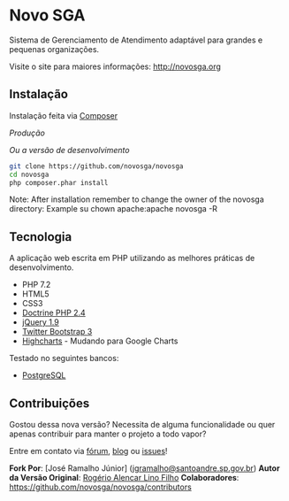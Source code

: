 # Novo SGA
Sistema de Gerenciamento de Atendimento adaptável para grandes e pequenas organizações.

Visite o site para maiores informações: http://novosga.org

## Instalação

Instalação feita via [Composer](http://getcomposer.org/)

*Produção*


*Ou a versão de desenvolvimento*

```sh
git clone https://github.com/novosga/novosga
cd novosga
php composer.phar install
```
Note: After installation remember to change the owner of the novosga directory: Example su chown apache:apache novosga -R

## Tecnologia

A aplicação web escrita em PHP utilizando as melhores práticas de desenvolvimento.

- PHP 7.2
- HTML5
- CSS3
- [Doctrine PHP 2.4](http://www.doctrine-project.org/projects/orm.html)
- [jQuery 1.9](http://jquery.com/)
- [Twitter Bootstrap 3](http://getbootstrap.com/)
- [Highcharts](http://www.highcharts.com/) - Mudando para Google Charts

Testado no seguintes bancos:
- [PostgreSQL](http://www.postgresql.org/)

## Contribuições

Gostou dessa nova versão? Necessita de alguma funcionalidade ou quer apenas contribuir para manter o projeto a todo vapor?

Entre em contato via [fórum](http://novosga.org/forum/), [blog](http://novosga.org/blog/) ou [issues](https://github.com/novosga/novosga/issues/)!

**Fork Por**: [José Ramalho Júnior] (jgramalho@santoandre.sp.gov.br) 
**Autor da Versão Original**: [Rogério Alencar Lino Filho](http://rogeriolino.com/)
**Colaboradores**: https://github.com/novosga/novosga/contributors

